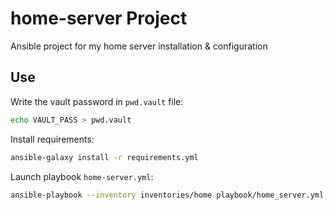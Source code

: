 # home-server Project

Ansible project for my home server installation & configuration

## Use

Write the vault password in `pwd.vault` file:

```bash
echo VAULT_PASS > pwd.vault
```

Install requirements:

```bash
ansible-galaxy install -r requirements.yml
```

Launch playbook `home-server.yml`:
```bash
ansible-playbook --inventory inventories/home playbook/home_server.yml --vault-pass-file ./pwd.vault
```

